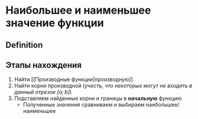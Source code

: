 # Наибольшее и наименьшее значение функции
## Definition
## Этапы нахождения
1. Найти [[Производные функции|производную]]
2. Найти корни производной (*учесть, что некоторые могут не входить в данный отрезок $[a;b]$*)
3. Подставляем найденные корни и границы в **начальную** функцию
	* Полученные значения сравниваем и выбираем наибольшее/наименьшее